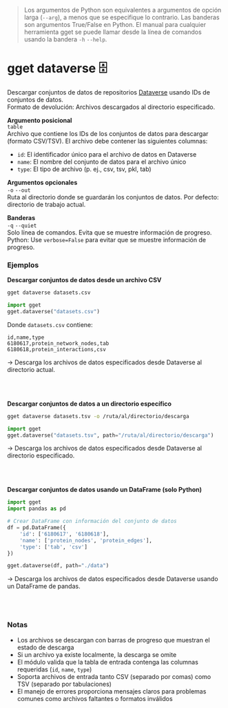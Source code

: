 > Los argumentos de Python son equivalentes a argumentos de opción larga (`--arg`), a menos que se especifique lo contrario. Las banderas son argumentos True/False en Python. El manual para cualquier herramienta gget se puede llamar desde la línea de comandos usando la bandera `-h` `--help`.  
# gget dataverse 🗄️
Descargar conjuntos de datos de repositorios [Dataverse](https://dataverse.harvard.edu/) usando IDs de conjuntos de datos.  
Formato de devolución: Archivos descargados al directorio especificado.

**Argumento posicional**  
`table`  
Archivo que contiene los IDs de los conjuntos de datos para descargar (formato CSV/TSV). El archivo debe contener las siguientes columnas:
- `id`: El identificador único para el archivo de datos en Dataverse
- `name`: El nombre del conjunto de datos para el archivo único
- `type`: El tipo de archivo (p. ej., csv, tsv, pkl, tab)

**Argumentos opcionales**  
`-o` `--out`    
Ruta al directorio donde se guardarán los conjuntos de datos. Por defecto: directorio de trabajo actual.

**Banderas**   
`-q` `--quiet`   
Solo línea de comandos. Evita que se muestre información de progreso.  
Python: Use `verbose=False` para evitar que se muestre información de progreso.
  
  
### Ejemplos

**Descargar conjuntos de datos desde un archivo CSV**

```bash
gget dataverse datasets.csv
```

```python
import gget
gget.dataverse("datasets.csv")
```

Donde `datasets.csv` contiene:
```
id,name,type
6180617,protein_network_nodes,tab
6180618,protein_interactions,csv
```

&rarr; Descarga los archivos de datos especificados desde Dataverse al directorio actual.

<br/><br/>

**Descargar conjuntos de datos a un directorio específico**

```bash
gget dataverse datasets.tsv -o /ruta/al/directorio/descarga
```

```python
import gget
gget.dataverse("datasets.tsv", path="/ruta/al/directorio/descarga")
```

&rarr; Descarga los archivos de datos especificados desde Dataverse al directorio especificado.

<br/><br/>

**Descargar conjuntos de datos usando un DataFrame (solo Python)**

```python
import gget
import pandas as pd

# Crear DataFrame con información del conjunto de datos
df = pd.DataFrame({
    'id': ['6180617', '6180618'],
    'name': ['protein_nodes', 'protein_edges'],
    'type': ['tab', 'csv']
})

gget.dataverse(df, path="./data")
```

&rarr; Descarga los archivos de datos especificados desde Dataverse usando un DataFrame de pandas.

<br/><br/>

### Notas

- Los archivos se descargan con barras de progreso que muestran el estado de descarga
- Si un archivo ya existe localmente, la descarga se omite
- El módulo valida que la tabla de entrada contenga las columnas requeridas (`id`, `name`, `type`)
- Soporta archivos de entrada tanto CSV (separado por comas) como TSV (separado por tabulaciones)
- El manejo de errores proporciona mensajes claros para problemas comunes como archivos faltantes o formatos inválidos
